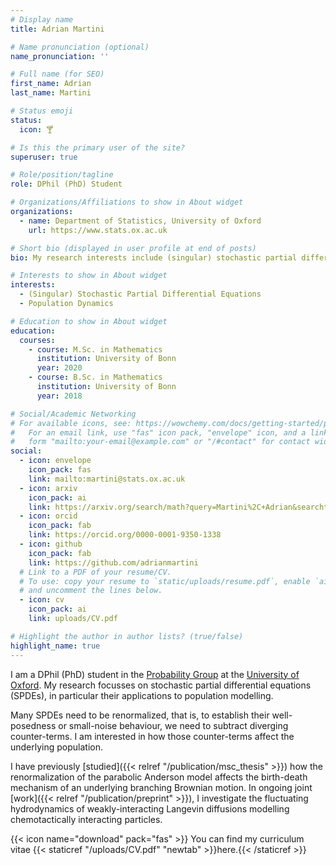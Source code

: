 ```yaml
---
# Display name
title: Adrian Martini

# Name pronunciation (optional)
name_pronunciation: ''

# Full name (for SEO)
first_name: Adrian
last_name: Martini

# Status emoji
status:
  icon: 🍸

# Is this the primary user of the site?
superuser: true

# Role/position/tagline
role: DPhil (PhD) Student

# Organizations/Affiliations to show in About widget
organizations:
  - name: Department of Statistics, University of Oxford
    url: https://www.stats.ox.ac.uk

# Short bio (displayed in user profile at end of posts)
bio: My research interests include (singular) stochastic partial differential equations and population dynamics.

# Interests to show in About widget
interests:
  - (Singular) Stochastic Partial Differential Equations
  - Population Dynamics

# Education to show in About widget
education:
  courses:
    - course: M.Sc. in Mathematics
      institution: University of Bonn
      year: 2020
    - course: B.Sc. in Mathematics
      institution: University of Bonn
      year: 2018

# Social/Academic Networking
# For available icons, see: https://wowchemy.com/docs/getting-started/page-builder/#icons
#   For an email link, use "fas" icon pack, "envelope" icon, and a link in the
#   form "mailto:your-email@example.com" or "/#contact" for contact widget.
social:
  - icon: envelope
    icon_pack: fas
    link: mailto:martini@stats.ox.ac.uk
  - icon: arxiv
    icon_pack: ai
    link: https://arxiv.org/search/math?query=Martini%2C+Adrian&searchtype=author&abstracts=show&order=-announced_date_first&size=50
  - icon: orcid
    icon_pack: fab
    link: https://orcid.org/0000-0001-9350-1338
  - icon: github
    icon_pack: fab
    link: https://github.com/adrianmartini
  # Link to a PDF of your resume/CV.
  # To use: copy your resume to `static/uploads/resume.pdf`, enable `ai` icons in `params.yaml`,
  # and uncomment the lines below.
  - icon: cv
    icon_pack: ai
    link: uploads/CV.pdf

# Highlight the author in author lists? (true/false)
highlight_name: true
---
```


I am a DPhil (PhD) student in the [Probability Group](https://www.stats.ox.ac.uk/probability-home) at the [University of Oxford](https://www.ox.ac.uk). My research focusses on stochastic partial differential equations (SPDEs), in particular their applications to population modelling. 

Many SPDEs need to be renormalized, that is, to establish their well-posedness or small-noise behaviour, we need to subtract diverging counter-terms. I am interested in how those counter-terms affect the underlying population.

I have previously [studied]({{< relref "/publication/msc_thesis" >}}) how the renormalization of the parabolic Anderson model affects the birth-death mechanism of an underlying branching Brownian motion. In ongoing joint [work]({{< relref "/publication/preprint" >}}), I investigate the fluctuating hydrodynamics of weakly-interacting Langevin diffusions modelling chemotactically interacting particles. 

{{< icon name="download" pack="fas" >}} You can find my curriculum vitae {{< staticref "/uploads/CV.pdf" "newtab" >}}here.{{< /staticref >}}
